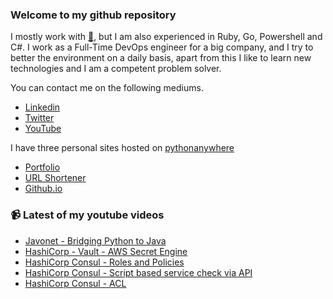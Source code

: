 ### Welcome to my github repository

I mostly work with [:snake:](https://www.python.org/), but I am also experienced in Ruby, Go, Powershell and C#. I work as a Full-Time DevOps engineer for a big company, and I try to better the environment on a daily basis, apart from this I like to learn new technologies and I am a competent problem solver.

You can contact me on the following mediums.
- [Linkedin](https://www.linkedin.com/in/r3ap3rpy)
- [Twitter](https://twitter.com/r3ap3rpy)
- [YouTube](https://www.youtube.com/channel/UC1qkMXH8d2I9DDAtBSeEHqg)

I have three personal sites hosted on [pythonanywhere](https://www.pythonanywhere.com/)
- [Portfolio](http://r3ap3rpy.pythonanywhere.com/)
- [URL Shortener](http://shortenpy.pythonanywhere.com/)
- [Github.io](https://r3ap3rpy.github.io/)

### :video_camera: Latest of my youtube videos
<!-- YOUTUBE:START -->
- [Javonet - Bridging Python to Java](https://www.youtube.com/watch?v=5HrdLf2lxc0)
- [HashiCorp - Vault - AWS Secret Engine](https://www.youtube.com/watch?v=C20ydQFLpk4)
- [HashiCorp Consul - Roles and Policies](https://www.youtube.com/watch?v=cx13jLHes24)
- [HashiCorp Consul - Script based service check via API](https://www.youtube.com/watch?v=ScSatK1cZ24)
- [HashiCorp Consul - ACL](https://www.youtube.com/watch?v=SSAkPLXRQaE)
<!-- YOUTUBE:END -->

